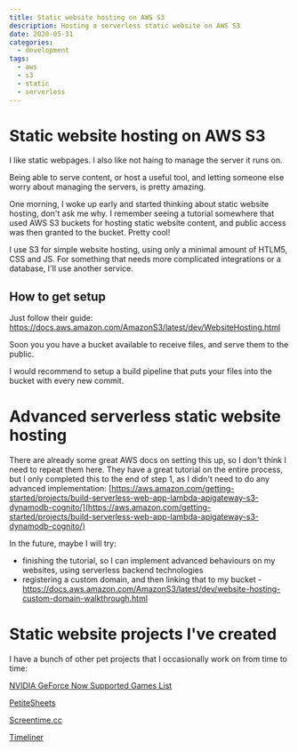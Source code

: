 ```yaml
---
title: Static website hosting on AWS S3
description: Hosting a serverless static website on AWS S3
date: 2020-05-31
categories:
  - development
tags:
  - aws
  - s3
  - static
  - serverless
---
```


# Static website hosting on AWS S3
I like static webpages. I also like not haing to manage the server it runs on.

Being able to serve content, or host a useful tool, and letting someone else
worry about managing the servers, is pretty amazing.

One morning, I woke up early and started thinking about static website hosting, don't ask me why. I remember seeing a tutorial somewhere that used AWS S3 buckets for hosting static website content, and public access was then granted to the bucket. Pretty cool!

I use S3 for simple website hosting, using  only a minimal amount of HTLM5, CSS and JS. For something that needs more complicated integrations or a database, I'll use another service.

## How to get setup
Just follow their guide:
https://docs.aws.amazon.com/AmazonS3/latest/dev/WebsiteHosting.html

Soon you you have a bucket available to receive files, and serve them to the public.

I would recommend to setup a build pipeline that puts your files into the bucket with every new commit. 

# Advanced serverless static website hosting
There are already some great AWS docs on setting this up, so I don't think I
need to repeat them here. They have a great tutorial on the entire process, but I only completed this to the end of step 1, as I didn't need to do any advanced implementation:
[https://aws.amazon.com/getting-started/projects/build-serverless-web-app-lambda-apigateway-s3-dynamodb-cognito/](https://aws.amazon.com/getting-started/projects/build-serverless-web-app-lambda-apigateway-s3-dynamodb-cognito/)

In the future, maybe I will try:
- finishing the tutorial, so I can implement advanced behaviours on my websites, using serverless backend technologies
- registering a custom domain, and then linking that to my bucket - https://docs.aws.amazon.com/AmazonS3/latest/dev/website-hosting-custom-domain-walkthrough.html

# Static website projects I've created
I have a bunch of other pet projects that I occasionally work on from time to time:

[NVIDIA GeForce Now Supported Games List](http://nvidia-geforce-now.s3-website-eu-west-1.amazonaws.com/)

[PetiteSheets](http://app-bucket-petitesheets.s3-website-eu-west-1.amazonaws.com/)

[Screentime.cc](http://screentime.cc.s3-website-eu-west-1.amazonaws.com/)

[Timeliner](http://app-timeliner.s3-website-eu-west-1.amazonaws.com/)